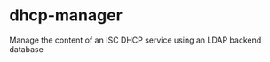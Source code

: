 dhcp-manager
============

Manage the content of an ISC DHCP service using an LDAP backend database
